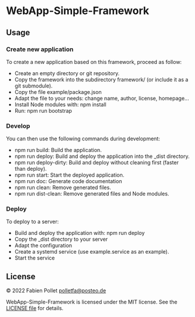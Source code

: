 # WebApp-Simple-Framework

## Usage

### Create new application

To create a new application based on this framework, proceed as follow:
- Create an empty directory or git repository.
- Copy the framework into the subdirectory framework/ (or include it as a git submodule).
- Copy the file example/package.json
- Adapt the file to your needs: change name, author, license, homepage...
- Install Node modules with: npm install
- Run: npm run bootstrap

### Develop

You can then use the following commands during development:
- npm run build: Build the application.
- npm run deploy: Build and deploy the application into the _dist directory.
- npm run deploy-dirty: Build and deploy without cleaning first (faster than deploy).
- npm run start: Start the deployed application.
- npm run doc: Generate code documentation
- npm run clean: Remove generated files.
- npm run dist-clean: Remove generated files and Node modules.

### Deploy

To deploy to a server:
- Build and deploy the application with: npm run deploy
- Copy the _dist directory to your server
- Adapt the configuration
- Create a systemd service (use example.service as an example).
- Start the service

## License

&copy; 2022 Fabien Pollet <polletfa@posteo.de>

WebApp-Simple-Framework is licensed under the MIT license. See the [LICENSE file](https://github.com/polletfa/WebApp-Simple-Framework/blob/develop/LICENSE.md) for details.

